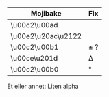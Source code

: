 
Mojibake | Fix
------------------|----------
\u00c2\u00ad      |
\u00e2\u20ac\u2122|
\u00c2\u00b1      | ± ?
\u00ce\u201d      | Δ
\u00c2\u00b0      | °


Et eller annet: Liten alpha
